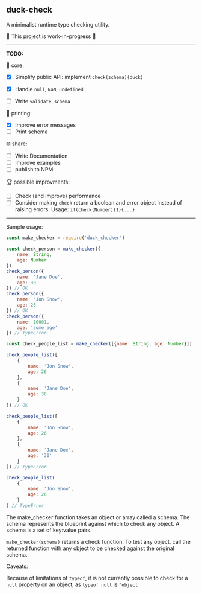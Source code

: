 ## duck-check

A minimalist runtime type checking utility.

🚧 This project is work-in-progress 🚧

___

<b>TODO:</b>

🚧 core:
- [x] Simplify public API: implement `check(schema)(duck)` 
- [x] Handle `null`, `NaN`, `undefined`
- [ ] Write `validate_schema`


🎨 printing:
- [x] Improve error messages
- [ ] Print schema 

🌐 share:
- [ ] Write Documentation
- [ ] Improve examples
- [ ] publish to NPM

🏆 possible improvments: 
- [ ] Check (and improve) performance 
- [ ] Consider making `check` return a boolean and error object instead of raising errors. 
Usage: `if(check(Number)(1){...}`
___

Sample usage:

```js
const make_checker = require('duck_checker')

const check_person = make_checker({
    name: String,
    age: Number
})
check_person({
    name: 'Jane Doe',
    age: 30
}) // OK
check_person({
    name: 'Jon Snow',
    age: 26
}) // OK
check_person({
    name: 10001,
    age: 'some age'
}) // TypeError

const check_people_list = make_checker([{name: String, age: Number}])

check_people_list([
    {
        name: 'Jon Snow',
        age: 26
    },
    {
        name: 'Jane Doe',
        age: 30
    }
]) // OK

check_people_list([
    {
        name: 'Jon Snow',
        age: 26
    },
    {
        name: 'Jane Doe',
        age: '30'
    }
]) // TypeError

check_people_list(
    {
        name: 'Jon Snow',
        age: 26
    }
) // TypeError
```

The make_checker function takes an object or array called a schema. 
The schema represents the blueprint against which to check any object. 
A schema is a set of key:value pairs.

`make_checker(schema)` returns a check function. To test any object, call the returned function with any object to be checked against the original schema.

Caveats:

Because of limitations of `typeof`, it is not currently possible to check for a `null` property on an object, as `typeof null` is `'object'`
